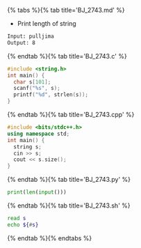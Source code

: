 {% tabs %}{% tab title='BJ_2743.md' %}

* Print length of string

```txt
Input: pulljima
Output: 8
```

{% endtab %}{% tab title='BJ_2743.c' %}

```c
#include <string.h>
int main() {
  char s[101];
  scanf("%s", s);
  printf("%d", strlen(s));
}
```

{% endtab %}{% tab title='BJ_2743.cpp' %}

```cpp
#include <bits/stdc++.h>
using namespace std;
int main() {
  string s;
  cin >> s;
  cout << s.size();
}
```

{% endtab %}{% tab title='BJ_2743.py' %}

```py
print(len(input()))
```

{% endtab %}{% tab title='BJ_2743.sh' %}

```sh
read s
echo ${#s}
```

{% endtab %}{% endtabs %}
